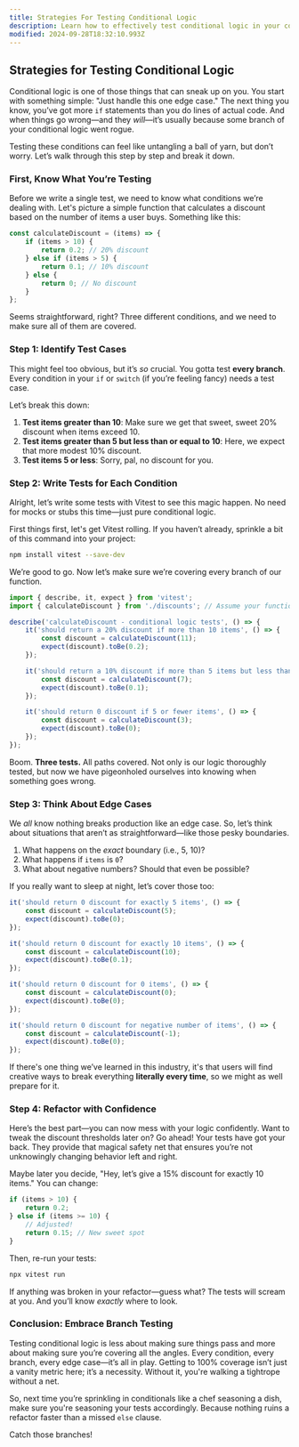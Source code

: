 ```yaml
---
title: Strategies For Testing Conditional Logic
description: Learn how to effectively test conditional logic in your code.
modified: 2024-09-28T18:32:10.993Z
---
```


## Strategies for Testing Conditional Logic

Conditional logic is one of those things that can sneak up on you. You start with something simple: "Just handle this one edge case." The next thing you know, you’ve got more `if` statements than you do lines of actual code. And when things go wrong—and they *will*—it’s usually because some branch of your conditional logic went rogue.

Testing these conditions can feel like untangling a ball of yarn, but don’t worry. Let’s walk through this step by step and break it down.

### First, Know What You’re Testing

Before we write a single test, we need to know what conditions we’re dealing with. Let's picture a simple function that calculates a discount based on the number of items a user buys. Something like this:

```javascript
const calculateDiscount = (items) => {
	if (items > 10) {
		return 0.2; // 20% discount
	} else if (items > 5) {
		return 0.1; // 10% discount
	} else {
		return 0; // No discount
	}
};
```

Seems straightforward, right? Three different conditions, and we need to make sure all of them are covered.

### Step 1: Identify Test Cases

This might feel too obvious, but it’s *so* crucial. You gotta test **every branch**. Every condition in your `if` or `switch` (if you’re feeling fancy) needs a test case.

Let’s break this down:

1. **Test items greater than 10**: Make sure we get that sweet, sweet 20% discount when items exceed 10.
2. **Test items greater than 5 but less than or equal to 10**: Here, we expect that more modest 10% discount.
3. **Test items 5 or less**: Sorry, pal, no discount for you.

### Step 2: Write Tests for Each Condition

Alright, let’s write some tests with Vitest to see this magic happen. No need for mocks or stubs this time—just pure conditional logic.

First things first, let's get Vitest rolling. If you haven’t already, sprinkle a bit of this command into your project:

```bash
npm install vitest --save-dev
```

We’re good to go. Now let’s make sure we’re covering every branch of our function.

```javascript
import { describe, it, expect } from 'vitest';
import { calculateDiscount } from './discounts'; // Assume your function lives here

describe('calculateDiscount - conditional logic tests', () => {
	it('should return a 20% discount if more than 10 items', () => {
		const discount = calculateDiscount(11);
		expect(discount).toBe(0.2);
	});

	it('should return a 10% discount if more than 5 items but less than or equal to 10', () => {
		const discount = calculateDiscount(7);
		expect(discount).toBe(0.1);
	});

	it('should return 0 discount if 5 or fewer items', () => {
		const discount = calculateDiscount(3);
		expect(discount).toBe(0);
	});
});
```

Boom. **Three tests.** All paths covered. Not only is our logic thoroughly tested, but now we have pigeonholed ourselves into knowing when something goes wrong.

### Step 3: Think About Edge Cases

We *all* know nothing breaks production like an edge case. So, let’s think about situations that aren’t as straightforward—like those pesky boundaries.

1. What happens on the *exact* boundary (i.e., 5, 10)?
2. What happens if `items` is `0`?
3. What about negative numbers? Should that even be possible?

If you really want to sleep at night, let’s cover those too:

```javascript
it('should return 0 discount for exactly 5 items', () => {
	const discount = calculateDiscount(5);
	expect(discount).toBe(0);
});

it('should return 0 discount for exactly 10 items', () => {
	const discount = calculateDiscount(10);
	expect(discount).toBe(0.1);
});

it('should return 0 discount for 0 items', () => {
	const discount = calculateDiscount(0);
	expect(discount).toBe(0);
});

it('should return 0 discount for negative number of items', () => {
	const discount = calculateDiscount(-1);
	expect(discount).toBe(0);
});
```

If there's one thing we’ve learned in this industry, it's that users will find creative ways to break everything **literally every time**, so we might as well prepare for it.

### Step 4: Refactor with Confidence

Here’s the best part—you can now mess with your logic confidently. Want to tweak the discount thresholds later on? Go ahead! Your tests have got your back. They provide that magical safety net that ensures you’re not unknowingly changing behavior left and right.

Maybe later you decide, "Hey, let’s give a 15% discount for exactly 10 items." You can change:

```javascript
if (items > 10) {
	return 0.2;
} else if (items >= 10) {
	// Adjusted!
	return 0.15; // New sweet spot
}
```

Then, re-run your tests:

```bash
npx vitest run
```

If anything was broken in your refactor—guess what? The tests will scream at you. And you’ll know *exactly* where to look.

### Conclusion: Embrace Branch Testing

Testing conditional logic is less about making sure things pass and more about making sure you’re covering all the angles. Every condition, every branch, every edge case—it’s all in play. Getting to 100% coverage isn’t just a vanity metric here; it’s a necessity. Without it, you're walking a tightrope without a net.

So, next time you’re sprinkling in conditionals like a chef seasoning a dish, make sure you're seasoning your tests accordingly. Because nothing ruins a refactor faster than a missed `else` clause.

Catch those branches!

```ts
```
